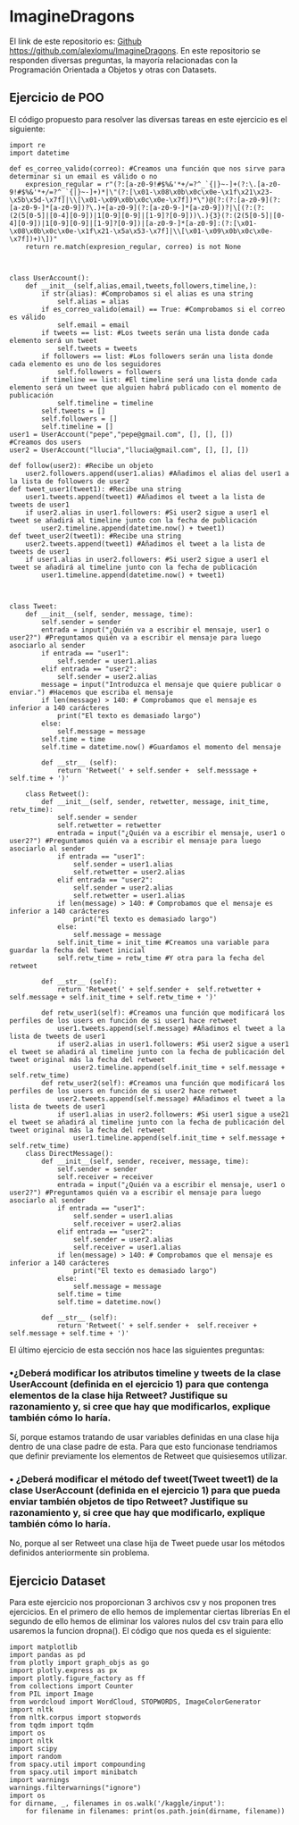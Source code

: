 # ImagineDragons
El link de este repositorio es: [Github](https://github.com/alexlomu/ImagineDragons)
https://github.com/alexlomu/ImagineDragons.
En este repositorio se responden diversas preguntas, la mayoría relacionadas con la Programación Orientada a Objetos y otras con Datasets.
## Ejercicio de POO
El código propuesto para resolver las diversas tareas en este ejercicio es el siguiente:
```
import re
import datetime

def es_correo_valido(correo): #Creamos una función que nos sirve para determinar si un email es válido o no
    expresion_regular = r"(?:[a-z0-9!#$%&'*+/=?^_`{|}~-]+(?:\.[a-z0-9!#$%&'*+/=?^_`{|}~-]+)*|\"(?:[\x01-\x08\x0b\x0c\x0e-\x1f\x21\x23-\x5b\x5d-\x7f]|\\[\x01-\x09\x0b\x0c\x0e-\x7f])*\")@(?:(?:[a-z0-9](?:[a-z0-9-]*[a-z0-9])?\.)+[a-z0-9](?:[a-z0-9-]*[a-z0-9])?|\[(?:(?:(2(5[0-5]|[0-4][0-9])|1[0-9][0-9]|[1-9]?[0-9]))\.){3}(?:(2(5[0-5]|[0-4][0-9])|1[0-9][0-9]|[1-9]?[0-9])|[a-z0-9-]*[a-z0-9]:(?:[\x01-\x08\x0b\x0c\x0e-\x1f\x21-\x5a\x53-\x7f]|\\[\x01-\x09\x0b\x0c\x0e-\x7f])+)\])"
    return re.match(expresion_regular, correo) is not None



class UserAccount():
    def __init__(self,alias,email,tweets,followers,timeline,):
        if str(alias): #Comprobamos si el alias es una string
            self.alias = alias
        if es_correo_valido(email) == True: #Comprobamos si el correo es válido
            self.email = email
        if tweets == list: #Los tweets serán una lista donde cada elemento será un tweet
            self.tweets = tweets
        if followers == list: #Los followers serán una lista donde cada elemento es uno de los seguidores
            self.followers = followers
        if timeline == list: #El timeline será una lista donde cada elemento será un tweet que alguien habrá publicado con el momento de publicación
            self.timeline = timeline
        self.tweets = []
        self.followers = []
        self.timeline = []
user1 = UserAccount("pepe","pepe@gmail.com", [], [], [])         #Creamos dos users 
user2 = UserAccount("llucia","llucia@gmail.com", [], [], [])

def follow(user2): #Recibe un objeto
    user2.followers.append(user1.alias) #Añadimos el alias del user1 a la lista de followers de user2
def tweet_user1(tweet1): #Recibe una string
    user1.tweets.append(tweet1) #Añadimos el tweet a la lista de tweets de user1
    if user2.alias in user1.followers: #Si user2 sigue a user1 el tweet se añadirá al timeline junto con la fecha de publicación
        user2.timeline.append(datetime.now() + tweet1)
def tweet_user2(tweet1): #Recibe una string
    user2.tweets.append(tweet1) #Añadimos el tweet a la lista de tweets de user1
    if user1.alias in user2.followers: #Si user2 sigue a user1 el tweet se añadirá al timeline junto con la fecha de publicación
        user1.timeline.append(datetime.now() + tweet1)



class Tweet:
    def __init__(self, sender, message, time):
        self.sender = sender
        entrada = input("¿Quién va a escribir el mensaje, user1 o user2?") #Preguntamos quién va a escribir el mensaje para luego asociarlo al sender
        if entrada == "user1":
            self.sender = user1.alias
        elif entrada == "user2":
            self.sender = user2.alias
        message = input("Introduzca el mensaje que quiere publicar o enviar.") #Hacemos que escriba el mensaje
        if len(message) > 140: # Comprobamos que el mensaje es inferior a 140 carácteres
            print("El texto es demasiado largo")
        else:
            self.message = message
        self.time = time
        self.time = datetime.now() #Guardamos el momento del mensaje

        def __str__ (self):
            return 'Retweet(' + self.sender +  self.messsage + self.time + ')'

    class Retweet():
        def __init__(self, sender, retwetter, message, init_time, retw_time):
            self.sender = sender
            self.retwetter = retwetter
            entrada = input("¿Quién va a escribir el mensaje, user1 o user2?") #Preguntamos quién va a escribir el mensaje para luego asociarlo al sender
            if entrada == "user1":
                self.sender = user1.alias
                self.retwetter = user2.alias
            elif entrada == "user2":
                self.sender = user2.alias
                self.retwetter = user1.alias
            if len(message) > 140: # Comprobamos que el mensaje es inferior a 140 carácteres
                print("El texto es demasiado largo")
            else:
                self.message = message
            self.init_time = init_time #Creamos una variable para guardar la fecha del tweet inicial
            self.retw_time = retw_time #Y otra para la fecha del retweet
            
        def __str__ (self):
            return 'Retweet(' + self.sender +  self.retwetter + self.message + self.init_time + self.retw_time + ')'

        def retw_user1(self): #Creamos una función que modificará los perfiles de los users en función de si user1 hace retweet
            user1.tweets.append(self.message) #Añadimos el tweet a la lista de tweets de user1
            if user2.alias in user1.followers: #Si user2 sigue a user1 el tweet se añadirá al timeline junto con la fecha de publicación del tweet original más la fecha del retweet
                user2.timeline.append(self.init_time + self.message + self.retw_time)
        def retw_user2(self): #Creamos una función que modificará los perfiles de los users en función de si user2 hace retweet
            user2.tweets.append(self.message) #Añadimos el tweet a la lista de tweets de user1
            if user1.alias in user2.followers: #Si user1 sigue a use21 el tweet se añadirá al timeline junto con la fecha de publicación del tweet original más la fecha del retweet
                user1.timeline.append(self.init_time + self.message + self.retw_time)
    class DirectMessage():
        def __init__(self, sender, receiver, message, time):
            self.sender = sender
            self.receiver = receiver
            entrada = input("¿Quién va a escribir el mensaje, user1 o user2?") #Preguntamos quién va a escribir el mensaje para luego asociarlo al sender
            if entrada == "user1":
                self.sender = user1.alias
                self.receiver = user2.alias
            elif entrada == "user2":
                self.sender = user2.alias
                self.receiver = user1.alias
            if len(message) > 140: # Comprobamos que el mensaje es inferior a 140 carácteres
                print("El texto es demasiado largo")
            else:
                self.message = message
            self.time = time
            self.time = datetime.now()  

        def __str__ (self):
            return 'Retweet(' + self.sender +  self.receiver + self.message + self.time + ')'
```

El último ejercicio de esta sección nos hace las siguientes preguntas:
### •¿Deberá modificar los atributos timeline y tweets de la clase UserAccount (definida en el ejercicio 1) para que contenga elementos de la clase hija Retweet? Justifique su razonamiento y, si cree que hay que modificarlos, explique también cómo lo haría.
Sí, porque estamos tratando de usar variables definidas en una clase hija dentro de una clase padre de esta. Para que esto funcionase tendriamos que definir previamente los elementos de Retweet que quisiesemos utilizar.
 
### • ¿Deberá modificar el método def tweet(Tweet tweet1) de la clase UserAccount (definida en el ejercicio 1) para que pueda enviar también objetos de tipo Retweet? Justifique su razonamiento y, si cree que hay que modificarlo, explique también cómo lo haría.
No, porque al ser Retweet una clase hija de Tweet puede usar los métodos definidos anteriormente sin problema.


## Ejercicio Dataset
Para este ejercicio nos proporcionan 3 archivos csv y nos proponen tres ejercicios.
En el primero de ello hemos de implementar ciertas librerías
En el segundo de ello hemos de eliminar los valores nulos del csv train para ello usaremos la funcion dropna().
El código que nos queda es el siguiente:
```
import matplotlib 
import pandas as pd 
from plotly import graph_objs as go 
import plotly.express as px 
import plotly.figure_factory as ff 
from collections import Counter
from PIL import Image 
from wordcloud import WordCloud, STOPWORDS, ImageColorGenerator
import nltk 
from nltk.corpus import stopwords
from tqdm import tqdm 
import os 
import nltk 
import scipy
import random 
from spacy.util import compounding 
from spacy.util import minibatch
import warnings 
warnings.filterwarnings("ignore")
import os 
for dirname, _, filenames in os.walk('/kaggle/input'): 
    for filename in filenames: print(os.path.join(dirname, filename))
```
